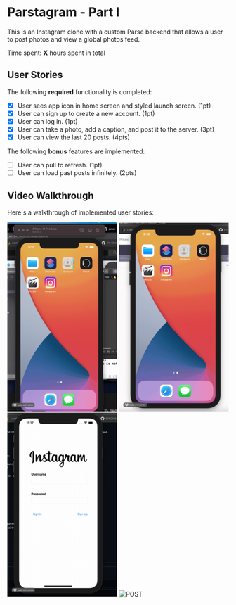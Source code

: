 # Parstagram - Part I

This is an Instagram clone with a custom Parse backend that allows a user to post photos and view a global photos feed.

Time spent: **X** hours spent in total

## User Stories

The following **required** functionality is completed:

- [x] User sees app icon in home screen and styled launch screen. (1pt)
- [x] User can sign up to create a new account. (1pt)
- [x] User can log in. (1pt)
- [x] User can take a photo, add a caption, and post it to the server. (3pt)
- [x] User can view the last 20 posts. (4pts)

The following **bonus** features are implemented:

- [ ] User can pull to refresh. (1pt)
- [ ] User can load past posts infinitely. (2pts)

## Video Walkthrough

Here's a walkthrough of implemented user stories:

<img src='/login_icon.gif' title='login with icon' width='250' alt='login-icon' />
<img src='/login.gif' title='login' width='250' alt='login' />
<img src='/newUser.gif' title='newUser' width='250' alt='newuser' />
<img src='/post_IMAGEgif' title='POST' width='250' alt='POST' />
